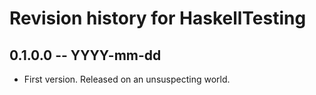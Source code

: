 # Revision history for HaskellTesting

## 0.1.0.0 -- YYYY-mm-dd

* First version. Released on an unsuspecting world.
